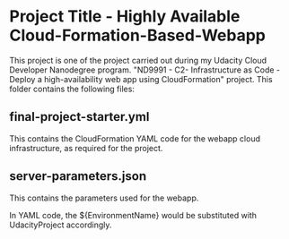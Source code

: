 # Project Title - Highly Available Cloud-Formation-Based-Webapp

This project is one of the project carried out during my Udacity Cloud Developer Nanodegree program. "ND9991 - C2- Infrastructure as Code - Deploy a high-availability web app using CloudFormation" project. This folder contains the following files:

## final-project-starter.yml

This contains the CloudFormation YAML code for the webapp cloud infrastructure, as required for the project.

## server-parameters.json

This contains the parameters used for the webapp.

In YAML code, the ${EnvironmentName} would be substituted with UdacityProject accordingly.
